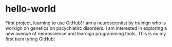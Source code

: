 # hello-world
First project, learning to use GitHub!
I am a neuroscientist by trainign who is workign on genetics on pscychiatirc disorders. I am interested in exploring a new avenue of neuroscience and learnign programming tools.
This is no my first tiem tyring GitHub!
